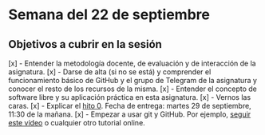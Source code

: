 # Semana del 22 de septiembre

## Objetivos a cubrir en la sesión

[x] - Entender la metodología docente, de evaluación y de interacción de la asignatura.
[x] - Darse de alta (si no se está) y comprender el funcionamiento básico de GitHub y el grupo de Telegram de la asignatura y conocer el resto de los recursos de la misma.
[x] - Entender el concepto de software libre y su aplicación práctica en esta asignatura.
[x] - Vernos las caras.
[x] - Explicar el
   [hito 0](http://jj.github.io/IV/documentos/proyecto/0.Repositorio). Fecha de entrega: martes 29 de septiembre, 11:30 de la mañana.
[x] - Empezar a usar git y GitHub. Por ejemplo,
   [seguir este vídeo](https://www.youtube.com/watch?v=gmXyJI01qa8) o cualquier otro tutorial online.
